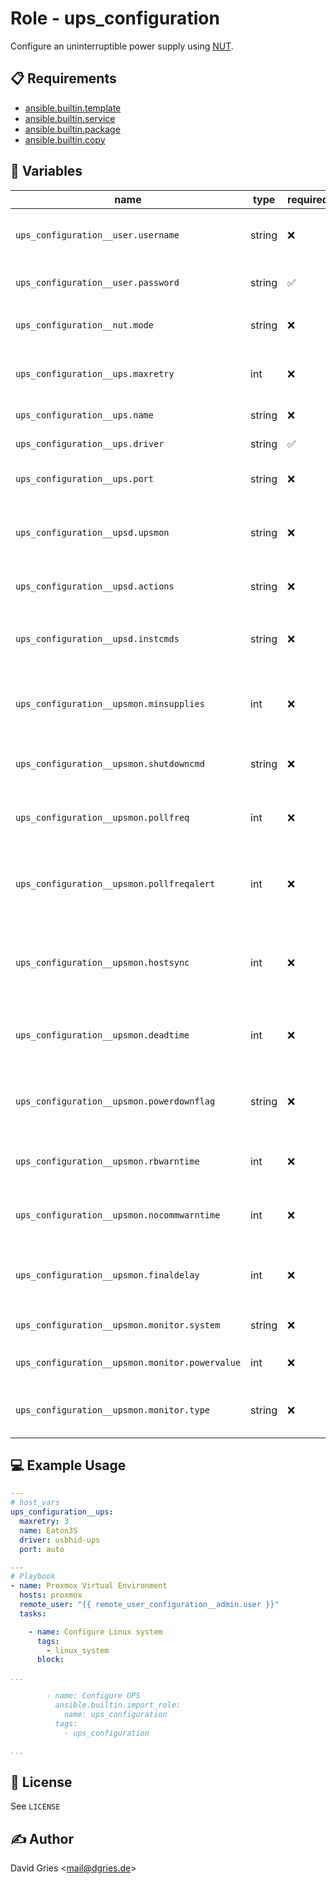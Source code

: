 # Role -  ups_configuration

Configure an uninterruptible power supply using [NUT](https://networkupstools.org/).

## 📋 Requirements

* [ansible.builtin.template](https://docs.ansible.com/ansible/latest/collections/ansible/builtin/template_module.html)
* [ansible.builtin.service](https://docs.ansible.com/ansible/latest/collections/ansible/builtin/service_module.html)
* [ansible.builtin.package](https://docs.ansible.com/ansible/latest/collections/ansible/builtin/package_module.html)
* [ansible.builtin.copy](https://docs.ansible.com/ansible/latest/collections/ansible/builtin/copy_module.html)

## 🧩 Variables

| name                                           | type   | required | choices                                              | default                                         | description                                                                   |
| ---------------------------------------------- | ------ | -------- | ---------------------------------------------------- | ----------------------------------------------- | ----------------------------------------------------------------------------- |
| `ups_configuration__user.username`             | string | ❌       | NUT username                                         | `upsmon`                                        | username used by NUT client and server                                        |
| `ups_configuration__user.password`             | string | ✅       | NUT password                                         | `changeme`                                      | password used by NUT client and server                                        |
| `ups_configuration__nut.mode`                  | string | ❌       | `none`<br>`netclient`<br>`standalone`<br>`netserver` | `standalone`                                    | NUT [mode](https://networkupstools.org/docs/man/nut.conf.html)                |
| `ups_configuration__ups.maxretry`              | int    | ❌       |                                                      | `3`                                             | maximum number of connection retries to UPS                                   |
| `ups_configuration__ups.name`                  | string | ❌       |                                                      | `upsname`                                       | name of the UPS device                                                        |
| `ups_configuration__ups.driver`                | string | ✅       | NUT driver                                           | `ups driver`                                    | name of the [UPS driver](https://networkupstools.org/docs/man/nutupsdrv.html) |
| `ups_configuration__ups.port`                  | string | ❌       | linux serial port                                    | `auto`                                          | serial port the device is connected to                                        |
| `ups_configuration__upsd.upsmon`               | string | ❌       | `primary`<br>`secondary`                             | `primary`                                       | actions for `upsmon` process (primary = directly attached)                    |
| `ups_configuration__upsd.actions`              | string | ❌       | `SET`<br>`FSD`                                       | `SET`                                           | user permissions for upsd                                                     |
| `ups_configuration__upsd.instcmds`             | string | ❌       | `ALL` (currently only one can be specified)          | `ALL`                                           | instant commands the user can initiate                                        |
| `ups_configuration__upsmon.minsupplies`        | int    | ❌       |                                                      | `1`                                             | minimum required number of power supplies for a system                        |
| `ups_configuration__upsmon.shutdowncmd`        | string | ❌       | command                                              | `/sbin/shutdown -h +0`                          | command used to shut down in case of power loss                               |
| `ups_configuration__upsmon.pollfreq`           | int    | ❌       | seconds                                              | `5`                                             | number of seconds between UPS status checks                                   |
| `ups_configuration__upsmon.pollfreqalert`      | int    | ❌       | seconds                                              | `5`                                             | number of seconds between UPS status checks when on battery                   |
| `ups_configuration__upsmon.hostsync`           | int    | ❌       | seconds                                              | `15`                                            | time to wait for sync between primaries and secondaries before force shutdown |
| `ups_configuration__upsmon.deadtime`           | int    | ❌       | seconds                                              | `15`                                            | time to wait before declaring a missing UPS "dead"                            |
| `ups_configuration__upsmon.powerdownflag`      | string | ❌       | file name                                            | `/etc/killpower`                                | file to be created when UPS needs to be powered off (primary)                 |
| `ups_configuration__upsmon.rbwarntime`         | int    | ❌       | seconds                                              | `43200`                                         | notification frequency for battery replacement                                |
| `ups_configuration__upsmon.nocommwarntime`     | int    | ❌       | seconds                                              | `300`                                           | warning frequency if communication is not possible                            |
| `ups_configuration__upsmon.finaldelay`         | int    | ❌       | seconds                                              | `5`                                             | seconds to wait for shutdown after warning the users                          |
| `ups_configuration__upsmon.monitor.system`     | string | ❌       | UPS name                                             | `"{{ ups_configuration__ups.name }}@localhost"` | UPS system to monitor                                                         |
| `ups_configuration__upsmon.monitor.powervalue` | int    | ❌       |                                                      | `1`                                             | number of power supplies on the system                                        |
| `ups_configuration__upsmon.monitor.type`       | string | ❌       | `primary`<br>`secondary`                             | `primary`                                       | monitoring type (primary = directly attached)                                 |


## 💻 Example Usage

```yaml
---
# host_vars
ups_configuration__ups:
  maxretry: 3
  name: Eaton3S
  driver: usbhid-ups
  port: auto

---
# Playbook
- name: Proxmox Virtual Environment
  hosts: proxmox
  remote_user: "{{ remote_user_configuration__admin.user }}"
  tasks:

    - name: Configure Linux system
      tags:
        - linux_system
      block:

...

        - name: Configure UPS
          ansible.builtin.import_role:
            name: ups_configuration
          tags:
            - ups_configuration

...
```

## 📜 License

See `LICENSE`

## ✍️ Author

David Gries <<mail@dgries.de>>
